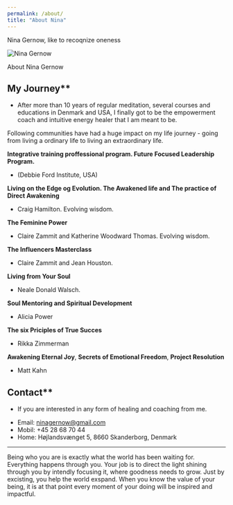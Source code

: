 ```yaml
---
permalink: /about/
title: "About Nina"
---
```


Nina Gernow, like to recoqnize oneness

![Nina Gernow](/assets/images/nina-gernow-photo-small01.jpg) 

About Nina Gernow

## My Journey**

- After more than 10 years of regular meditation, several courses and educations in Denmark and USA, I finally got to be the empowerment coach and intuitive energy healer that I am meant to be.

Following communities have had a huge impact on my life journey - going from living a ordinary life to living an extraordinary life. 

**Integrative training proffessional program. Future Focused Leadership Program.**

 - (Debbie Ford Institute, USA)

**Living on the Edge og Evolution. The Awakened life and The practice of Direct Awakening**

 -  Craig Hamilton. Evolving wisdom.

**The Feminine Power**

 -  Claire Zammit and Katherine Woodward Thomas. Evolving wisdom.
 
 **The Influencers Masterclass**
 
  -  Claire Zammit and Jean Houston.

**Living from Your Soul**

 -  Neale Donald Walsch.

**Soul Mentoring and Spiritual Development**

 -  Alicia Power

**The six Priciples of True Succes**

 -  Rikka Zimmerman


**Awakening Eternal Joy**, **Secrets of Emotional Freedom**, **Project Resolution**

 - Matt Kahn

## Contact**

 - If you are interested in any form of healing and coaching from me. 
* Email: ninagernow@gmail.com
* Mobil: +45 28 68 70 44
* Home: Højlandsvænget 5, 8660 Skanderborg, Denmark


---

Being who you are is exactly what the world has been waiting for. Everything happens through you. Your job is to direct the light shining through you by intendly focusing it, where goodness needs to grow. Just by excisting, you help the world exspand. When you know the value of your being, it is at that point every moment of your doing will be inspired and impactful.








